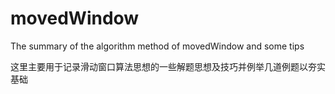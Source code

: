 # movedWindow
The summary of the algorithm method of movedWindow and some tips

这里主要用于记录滑动窗口算法思想的一些解题思想及技巧并例举几道例题以夯实基础
